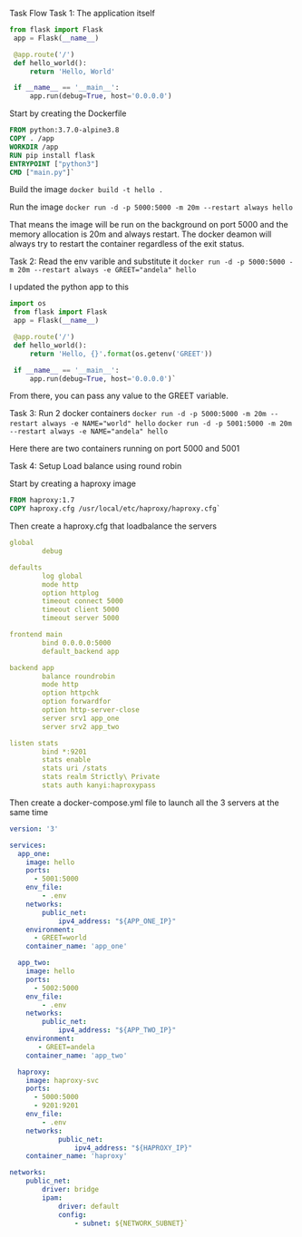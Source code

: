 Task Flow
Task 1:
The application itself
``` python
from flask import Flask
 app = Flask(__name__)

 @app.route('/')
 def hello_world():
     return 'Hello, World'

 if __name__ == '__main__':
     app.run(debug=True, host='0.0.0.0')
```

Start by creating the Dockerfile
``` Dockerfile
FROM python:3.7.0-alpine3.8
COPY . /app
WORKDIR /app
RUN pip install flask
ENTRYPOINT ["python3"]
CMD ["main.py"]`
```

Build the image
`docker build -t hello .`

Run the image
`docker run -d -p 5000:5000 -m 20m --restart always hello`

That means the image will be run on the background on port 5000 and the memory allocation is 20m and always restart. The docker deamon will always try to restart the container regardless of the exit status. 

Task 2:
Read the env varible and substitute it
`docker run -d -p 5000:5000 -m 20m --restart always -e GREET="andela" hello`

I updated the python app to this
``` python
import os
 from flask import Flask
 app = Flask(__name__)

 @app.route('/')
 def hello_world():
     return 'Hello, {}'.format(os.getenv('GREET'))

 if __name__ == '__main__':
     app.run(debug=True, host='0.0.0.0')`
```

From there, you can pass any value to the GREET variable. 

Task 3:
Run 2 docker containers
`docker run -d -p 5000:5000 -m 20m --restart always -e NAME="world" hello`
`docker run -d -p 5001:5000 -m 20m --restart always -e NAME="andela" hello`

Here there are two containers running on port 5000 and 5001

Task 4:
Setup Load balance using round robin

Start by creating a haproxy image 
``` Dockerfile
FROM haproxy:1.7
COPY haproxy.cfg /usr/local/etc/haproxy/haproxy.cfg`
```

Then create a haproxy.cfg that loadbalance the servers
``` yml
global
        debug

defaults
        log global
        mode http
        option httplog
        timeout connect 5000
        timeout client 5000
        timeout server 5000

frontend main
        bind 0.0.0.0:5000
        default_backend app

backend app
        balance roundrobin
        mode http
        option httpchk
        option forwardfor
        option http-server-close
        server srv1 app_one
        server srv2 app_two

listen stats
	    bind *:9201
        stats enable
        stats uri /stats
        stats realm Strictly\ Private
        stats auth kanyi:haproxypass
```

Then create a docker-compose.yml file to launch all the 3 servers at the same time
``` yml
version: '3'

services:
  app_one:
    image: hello
    ports:
      - 5001:5000
    env_file:
        - .env
    networks:
        public_net:
            ipv4_address: "${APP_ONE_IP}"
    environment:
      - GREET=world
    container_name: 'app_one'

  app_two:
    image: hello
    ports:
      - 5002:5000
    env_file:
        - .env
    networks:
        public_net:
            ipv4_address: "${APP_TWO_IP}"
    environment:
       - GREET=andela
    container_name: 'app_two'

  haproxy:
    image: haproxy-svc
    ports:
      - 5000:5000
      - 9201:9201
    env_file:
        - .env
    networks:
            public_net:
                ipv4_address: "${HAPROXY_IP}"
    container_name: 'haproxy'

networks:
    public_net:
        driver: bridge
        ipam:
            driver: default
            config:
                - subnet: ${NETWORK_SUBNET}`
```

